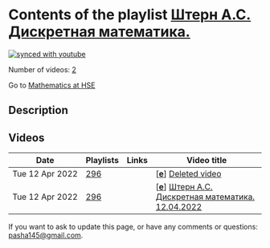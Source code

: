 # Contents of the playlist [Штерн А.С. Дискретная математика.](https://www.youtube.com/playlist?list=PLq3E5oubNNoAj7O94nW3XD8uzTd0O5TgJ)

[![synced with youtube](https://img.shields.io/github/last-commit/mathphysschool/mathphysschool.github.io/autoupdate1?label=synced%20with%20youtube)](https://github.com/mathphysschool/mathphysschool.github.io/commits/autoupdate1)

Number of videos: [2](#videos)

Go to [Mathematics at HSE](../README.md)

## Description



## Videos

|Date|Playlists|Links|Video title|
|---|---|---|---|
| Tue&nbsp;12&nbsp;Apr&nbsp;2022 | [296](../playlists/296 "Штерн А.С. Дискретная математика.") |  | [[**e**](https://studio.youtube.com/video/M3sPaBc5Xok/edit "Edit")] [Deleted video](https://www.youtube.com/watch?v=M3sPaBc5Xok&list=PLq3E5oubNNoAj7O94nW3XD8uzTd0O5TgJ "This video is unavailable.") |
| Tue&nbsp;12&nbsp;Apr&nbsp;2022 | [296](../playlists/296 "Штерн А.С. Дискретная математика.") |  | [[**e**](https://studio.youtube.com/video/L6S08jKXKJI/edit "Edit")] [Штерн А.С. Дискретная математика. 12.04.2022](https://www.youtube.com/watch?v=L6S08jKXKJI&list=PLq3E5oubNNoAj7O94nW3XD8uzTd0O5TgJ) |


 If you want to ask to update this page, or have any comments or questions: <pasha145@gmail.com>.
